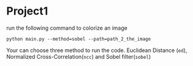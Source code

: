 # Project1
run the following command to colorize an image
```
python main.py --method=sobel --path=path_2_the_image
```
Your can choose three method to run the code. Euclidean Distance (`ed`), Normalized Cross-Correlation(`ncc`) and Sobel filter(`sobel`)
